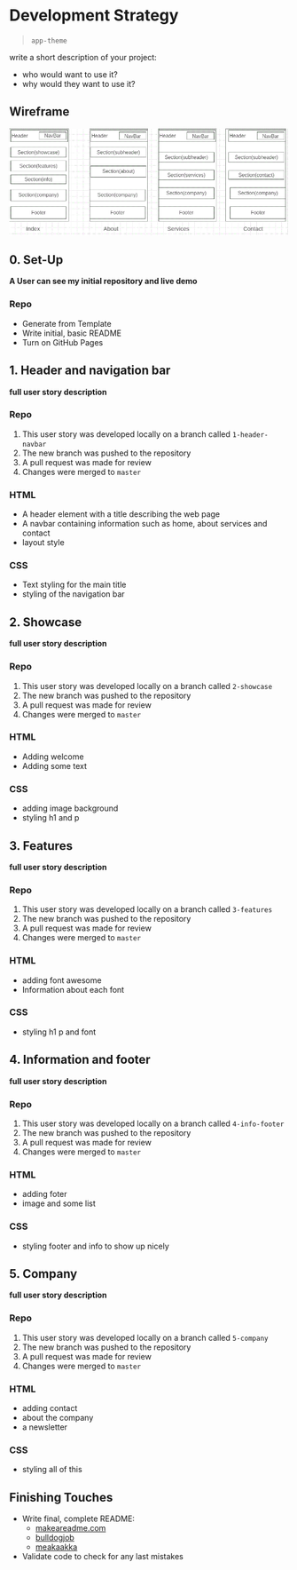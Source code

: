 # Development Strategy

> `app-theme`

write a short description of your project:
- who would want to use it?
- why would they want to use it?

## Wireframe

<!-- include a wireframe for your project in this repository, and display it here -->
<!-- wireframe.cc is a good site for getting started with wireframes -->
![wireframe](wireframe.gif)

## 0. Set-Up

__A User can see my initial repository and live demo__

### Repo

- Generate from Template
- Write initial, basic README
- Turn on GitHub Pages

## 1. Header and navigation bar

__full user story description__

### Repo

1. This user story was developed locally on a branch called `1-header-navbar`
1. The new branch was pushed to the repository
1. A pull request was made for review
1. Changes were merged to `master`


### HTML

- A header element with a title describing the web page
- A navbar containing information such as home, about services and contact
- layout style

### CSS

- Text styling for the main title
- styling of the navigation bar

## 2. Showcase

__full user story description__

### Repo

1. This user story was developed locally on a branch called `2-showcase`
1. The new branch was pushed to the repository
1. A pull request was made for review
1. Changes were merged to `master`


### HTML

- Adding welcome
- Adding some text 

### CSS

- adding image background
- styling h1 and p

## 3. Features

__full user story description__

### Repo

1. This user story was developed locally on a branch called `3-features`
1. The new branch was pushed to the repository
1. A pull request was made for review
1. Changes were merged to `master`


### HTML

- adding font awesome
- Information about each font

### CSS

- styling h1 p and font

## 4. Information and footer

__full user story description__

### Repo

1. This user story was developed locally on a branch called `4-info-footer`
1. The new branch was pushed to the repository
1. A pull request was made for review
1. Changes were merged to `master`


### HTML

- adding foter
- image and some list

### CSS

- styling  footer and info to show up nicely

## 5. Company

__full user story description__

### Repo

1. This user story was developed locally on a branch called `5-company`
1. The new branch was pushed to the repository
1. A pull request was made for review
1. Changes were merged to `master`


### HTML

- adding contact
- about the company
- a newsletter

### CSS

- styling all of this

## Finishing Touches

- Write final, complete README:
  - [makeareadme.com](https://www.makeareadme.com/)
  - [bulldogjob](https://bulldogjob.com/news/449-how-to-write-a-good-readme-for-your-github-project)
  - [meakaakka](https://medium.com/@meakaakka/a-beginners-guide-to-writing-a-kickass-readme-7ac01da88ab3)
- Validate code to check for any last mistakes
